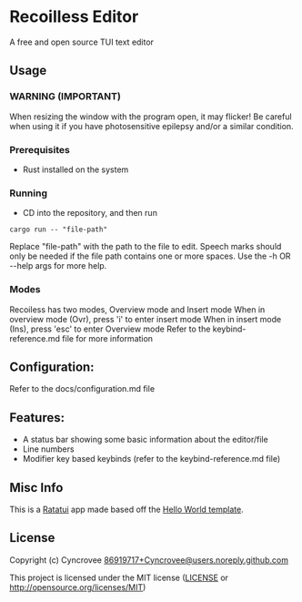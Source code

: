 # Recoilless Editor
A free and open source TUI text editor

## Usage
### WARNING (IMPORTANT)
When resizing the window with the program open, it may flicker! Be careful when using it if you have photosensitive epilepsy and/or a similar condition.
### Prerequisites
- Rust installed on the system
### Running
- CD into the repository, and then run
```shell
cargo run -- "file-path"
```
Replace "file-path" with the path to the file to edit. Speech marks should only be needed if the file path contains one or more spaces.
Use the -h OR --help args for more help.
### Modes
Recoiless has two modes, Overview mode and Insert mode 
When in overview mode (Ovr), press 'i' to enter insert mode
When in insert mode (Ins), press 'esc' to enter Overview mode
Refer to the keybind-reference.md file for more information

## Configuration:
Refer to the docs/configuration.md file

## Features:
- A status bar showing some basic information about the editor/file
- Line numbers
- Modifier key based keybinds (refer to the keybind-reference.md file)

## Misc Info
This is a [Ratatui] app made based off the [Hello World template].

[Ratatui]: https://ratatui.rs
[Hello World Template]: https://github.com/ratatui/templates/tree/main/hello-world

## License

Copyright (c) Cyncrovee <86919717+Cyncrovee@users.noreply.github.com>

This project is licensed under the MIT license ([LICENSE] or <http://opensource.org/licenses/MIT>)

[LICENSE]: ./LICENSE
